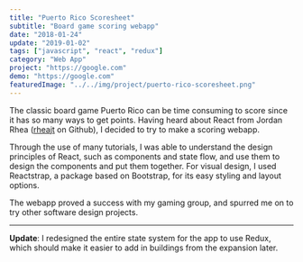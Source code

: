 ```yaml
---
title: "Puerto Rico Scoresheet"
subtitle: "Board game scoring webapp"
date: "2018-01-24"
update: "2019-01-02"
tags: ["javascript", "react", "redux"]
category: "Web App"
project: "https://google.com"
demo: "https://google.com"
featuredImage: "../../img/project/puerto-rico-scoresheet.png"
---
```


The classic board game Puerto Rico can be time consuming to score since it has so many ways to get points. Having heard about React from Jordan Rhea ([rheajt](https://github.com/rheajt) on Github), I decided to try to make a scoring webapp.

Through the use of many tutorials, I was able to understand the design principles of React, such as components and state flow, and use them to design the components and put them together. For visual design, I used Reactstrap, a package based on Bootstrap, for its easy styling and layout options.

The webapp proved a success with my gaming group, and spurred me on to try other software design projects.

---

**Update**: I redesigned the entire state system for the app to use Redux, which should make it easier to add in buildings from the expansion later.
